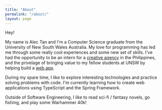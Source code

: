 ```yaml
---
title: "About"
permalink: "/about/"
layout: page
---
```


Hey!

My name is Alec Tan and I'm a Computer Science graduate from  the University of New South Wales Australia.
My love for programming has led me through some really cool experiences and some new set of skills. I've had the opportunity to be an intern for a [creative agency](https://www.instagram.com/dottystylecreative/) in the Philippines, and the privelage of bringing value to my fellow students at UNSW by helping build a [web app](https://freerooms.csesoc.app).

During my spare time, I like to explore interesting technologies and practice solving problems with code. I'm currently learning how to create web applications using TypeScript and the Spring Framework.

Outside of Software Engineering, I like to read sci-fi / fantasy novels, go fishing, and play some Warhammer 40k!




